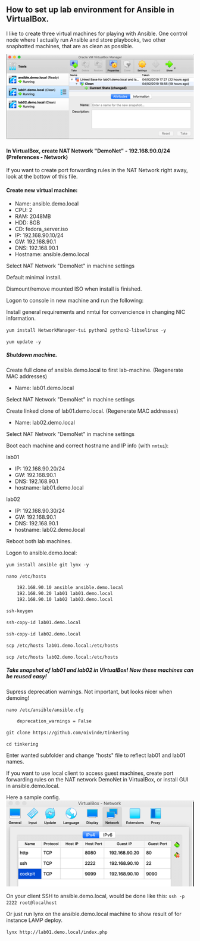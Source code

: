 ## How to set up lab environment for Ansible in VirtualBox.

I like to create three virtual machines for playing with Ansible. One control node where I actually run Ansible and store playbooks, two other snaphotted machines, that are as clean as possible.

![alt text](https://github.com/oivinde/tinkering/blob/master/lab_setup_virtualbox/images/VirtualBox_LabSetup.png "VirtualBox Lab Setup")

#### In VirtualBox, create NAT Network "DemoNet" - 192.168.90.0/24 (Preferences - Network)

If you want to create port forwarding rules in the NAT Network right away, look at the bottow of this file.

#### Create new virtual machine:
- Name: ansible.demo.local
- CPU: 2
- RAM: 2048MB
- HDD: 8GB
- CD: fedora_server.iso
- IP: 192.168.90.10/24
- GW: 192.168.90.1
- DNS: 192.168.90.1
- Hostname: ansible.demo.local

Select NAT Network "DemoNet" in machine settings

Default minimal install.

Dismount/remove mounted ISO when install is finished.

Logon to console in new machine and run the following:

Install general requirements and nmtui for convencience in changing NIC information.

`yum install NetworkManager-tui python2 python2-libselinux -y`

`yum update -y`

##### Shutdown machine.

Create full clone of ansible.demo.local to first lab-machine. (Regenerate MAC addresses)

- Name: lab01.demo.local

Select NAT Network "DemoNet" in machine settings

Create linked clone of lab01.demo.local. (Regenerate MAC addresses)

- Name: lab02.demo.local

Select NAT Network "DemoNet" in machine settings

Boot each machine and correct hostname and IP info (with `nmtui`):

lab01
- IP: 192.168.90.20/24
- GW: 192.168.90.1
- DNS: 192.168.90.1
- hostname: lab01.demo.local

lab02
- IP: 192.168.90.30/24
- GW: 192.168.90.1
- DNS: 192.168.90.1
- hostname: lab02.demo.local

Reboot both lab machines.

Logon to ansible.demo.local:

`yum install ansible git lynx -y`

`nano /etc/hosts`

        192.168.90.10 ansible ansible.demo.local
        192.168.90.20 lab01 lab01.demo.local
        192.168.90.10 lab02 lab02.demo.local

`ssh-keygen`

`ssh-copy-id lab01.demo.local`

`ssh-copy-id lab02.demo.local`

`scp /etc/hosts lab01.demo.local:/etc/hosts`

`scp /etc/hosts lab02.demo.local:/etc/hosts`

##### Take snapshot of lab01 and lab02 in VirtualBox! Now these machines can be reused easy!

Supress deprecation warnings. Not important, but looks nicer when demoing!

`nano /etc/ansible/ansible.cfg`

        deprecation_warnings = False

`git clone https://github.com/oivinde/tinkering`

`cd tinkering`

Enter wanted subfolder and change "hosts" file to reflect lab01 and lab01 names.

If you want to use local client to access guest machines, create port forwarding rules on the NAT network DemoNet in VirtualBox, or install GUI in ansible.demo.local.

Here a sample config.
![alt text](https://github.com/oivinde/tinkering/blob/master/lab_setup_virtualbox/images/Port_Forwarding_Rules.png "Port Forwarding Rules")


On your client SSH to ansible.demo.local, would be done like this: `ssh -p 2222 root@localhost`

Or just run lynx on the ansible.demo.local machine to show result of for instance LAMP deploy.

`lynx http://lab01.demo.local/index.php`
